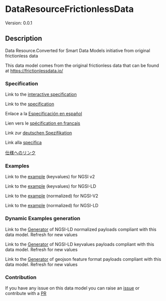 # DataResourceFrictionlessData
Version: 0.0.1

## Description 

Data Resource.Converted for Smart Data Models initiative from original frictionless data

This data model comes from the original frictionless data that can be found at https://frictionlessdata.io/
### Specification

Link to the [interactive specification](https://swagger.lab.fiware.org/?url=https://smart-data-models.github.io/dataModel.FrictionlessData/DataResourceFrictionlessData/swagger.yaml)

Link to the [specification](https://github.com/smart-data-models/dataModel.FrictionlessData/blob/master/DataResourceFrictionlessData/doc/spec.md)

Enlace a la [Especificación en español](https://github.com/smart-data-models/dataModel.FrictionlessData/blob/master/DataResourceFrictionlessData/doc/spec_ES.md)

Lien vers le [spécification en français](https://github.com/smart-data-models/dataModel.FrictionlessData/blob/master/DataResourceFrictionlessData/doc/spec_FR.md)

Link zur [deutschen Spezifikation](https://github.com/smart-data-models/dataModel.FrictionlessData/blob/master/DataResourceFrictionlessData/doc/spec_DE.md)

Link alla [specifica](https://github.com/smart-data-models/dataModel.FrictionlessData/blob/master/DataResourceFrictionlessData/doc/spec_IT.md)

[仕様へのリンク](https://github.com/smart-data-models/dataModel.FrictionlessData/blob/master/DataResourceFrictionlessData/doc/spec_JA.md)
### Examples

Link to the [example](https://smart-data-models.github.io/dataModel.FrictionlessData/DataResourceFrictionlessData/examples/example.json) (keyvalues) for NGSI v2

Link to the [example](https://smart-data-models.github.io/dataModel.FrictionlessData/DataResourceFrictionlessData/examples/example.jsonld) (keyvalues) for NGSI-LD

Link to the [example](https://smart-data-models.github.io/dataModel.FrictionlessData/DataResourceFrictionlessData/examples/example-normalized.json) (normalized) for NGSI-V2

Link to the [example](https://smart-data-models.github.io/dataModel.FrictionlessData/DataResourceFrictionlessData/examples/example-normalized.jsonld) (normalized) for NGSI-LD
### Dynamic Examples generation

Link to the [Generator](https://smartdatamodels.org/extra/ngsi-ld_generator.php?schemaUrl=https://raw.githubusercontent.com/smart-data-models/dataModel.FrictionlessData/master/DataResourceFrictionlessData/schema.json&email=info@smartdatamodels.org) of NGSI-LD normalized payloads compliant with this data model. Refresh for new values

Link to the [Generator](https://smartdatamodels.org/extra/ngsi-ld_generator_keyvalues.php?schemaUrl=https://raw.githubusercontent.com/smart-data-models/dataModel.FrictionlessData/master/DataResourceFrictionlessData/schema.json&email=info@smartdatamodels.org) of NGSI-LD keyvalues payloads compliant with this data model. Refresh for new values

Link to the [Generator](https://smartdatamodels.org/extra/geojson_features_generator.php?schemaUrl=https://raw.githubusercontent.com/smart-data-models/dataModel.FrictionlessData/master/DataResourceFrictionlessData/schema.json&email=info@smartdatamodels.org) of geojson feature format payloads compliant with this data model. Refresh for new values
### Contribution

 If you have any issue on this data model you can raise an [issue](https://github.com/smart-data-models/dataModel.FrictionlessData/issues)  or contribute with a [PR](https://github.com/smart-data-models/dataModel.FrictionlessData/pulls)